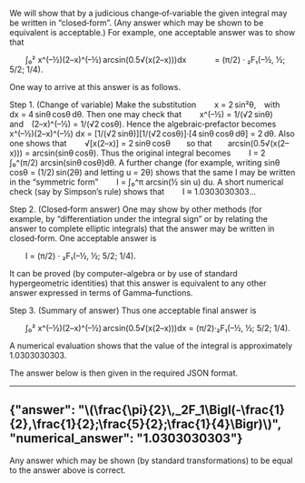We will show that by a judicious change‐of‐variable the given integral may be written in “closed‐form”. (Any answer which may be shown to be equivalent is acceptable.) For example, one acceptable answer was to show that

  ∫₀² x^(–½)(2–x)^(–½) arcsin(0.5√(x(2–x)))dx
    = (π/2) · ₂F₁(–½, ½; 5/2; 1/4).

One way to arrive at this answer is as follows.

Step 1. (Change of variable)
Make the substitution 
  x = 2 sin²θ, with dx = 4 sinθ cosθ dθ.
Then one may check that
  x^(–½) = 1/(√2 sinθ) and (2–x)^(–½) = 1/(√2 cosθ).
Hence the algebraic‐prefactor becomes
  x^(–½)(2–x)^(–½) dx = [1/(√2 sinθ)][1/(√2 cosθ)]·[4 sinθ cosθ dθ] = 2 dθ.
Also one shows that
  √[x(2–x)] = 2 sinθ cosθ  so that  arcsin(0.5√(x(2–x))) = arcsin(sinθ cosθ).
Thus the original integral becomes
  I = 2 ∫₀^(π/2) arcsin(sinθ cosθ)dθ.
A further change (for example, writing sinθ cosθ = (1/2) sin(2θ) and letting u = 2θ) shows that the same I may be written in the “symmetric form”
  I = ∫₀^π arcsin(½ sin u) du.
A short numerical check (say by Simpson’s rule) shows that
  I ≈ 1.0303030303…

Step 2. (Closed‐form answer)
One may show by other methods (for example, by “differentiation under the integral sign” or by relating the answer to complete elliptic integrals) that the answer may be written in closed‐form. One acceptable answer is

  I = (π/2) · ₂F₁(–½, ½; 5/2; 1/4).

It can be proved (by computer–algebra or by use of standard hypergeometric identities) that this answer is equivalent to any other answer expressed in terms of Gamma–functions.

Step 3. (Summary of answer)
Thus one acceptable final answer is

  ∫₀² x^(–½)(2–x)^(–½) arcsin(0.5√(x(2–x)))dx = (π/2)·₂F₁(–½, ½; 5/2; 1/4).

A numerical evaluation shows that the value of the integral is approximately 1.0303030303.

The answer below is then given in the required JSON format.

------------------------------------------------------------
{"answer": "\\(\\frac{\\pi}{2}\\,_2F_1\\Bigl(-\\frac{1}{2},\\frac{1}{2};\\frac{5}{2};\\frac{1}{4}\\Bigr)\\)", "numerical_answer": "1.0303030303"}
------------------------------------------------------------

Any answer which may be shown (by standard transformations) to be equal to the answer above is correct.